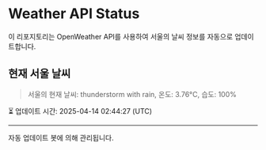 
# Weather API Status

이 리포지토리는 OpenWeather API를 사용하여 서울의 날씨 정보를 자동으로 업데이트합니다.

## 현재 서울 날씨
> 서울의 현재 날씨: thunderstorm with rain, 온도: 3.76°C, 습도: 100%

⏳ 업데이트 시간: 2025-04-14 02:44:27 (UTC)

---
자동 업데이트 봇에 의해 관리됩니다.
